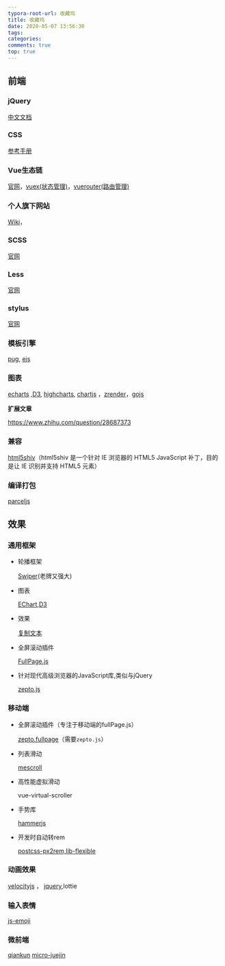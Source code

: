 ```yaml
---
typora-root-url: 收藏坞
title: 收藏坞
date: 2020-05-07 13:56:30
tags:
categories:
comments: true
top: true
---
```


## 前端

### jQuery

[中文文档](http://jquery.cuishifeng.cn/)

### CSS

[参考手册](http://css.cuishifeng.cn/index.html)

<!--more-->

### Vue生态链

[官网](https://cn.vuejs.org/)，[vuex(状态管理)](https://vuex.vuejs.org/zh/)，[vuerouter(路由管理)](https://router.vuejs.org/zh/)

### 个人旗下网站

[Wiki](http://wiki.poorman.top/)，

### SCSS

[官网](https://www.sass.hk/docs/)

### Less

[官网](http://lesscss.cn/)

### stylus

[官网](https://stylus.bootcss.com/)

### 模板引擎

[pug](https://www.pugjs.cn/api/getting-started.html), [ejs](https://ejs.bootcss.com/)

### 图表

[echarts](https://echarts.apache.org/zh/index.html) ,[D3](https://d3js.org/), [highcharts](https://www.highcharts.com.cn/), [chartjs](http://chartjs.cn/) ，[zrender](https://ecomfe.github.io/zrender-doc/public/)，[gojs](https://gojs.net/latest/index.html)

**扩展文章**

https://www.zhihu.com/question/28687373

### 兼容

[html5shiv](https://github.com/aFarkas/html5shiv)（html5shiv 是一个针对 IE 浏览器的 HTML5 JavaScript 补丁，目的是让 IE 识别并支持 HTML5 元素）

### 编译打包

[parceljs](https://www.parceljs.cn/code_splitting.html)

## 效果

### 通用框架

* 轮播框架

  [Swiper](https://www.swiper.com.cn/)(老牌又强大)

* 图表

  [EChart](https://www.echartsjs.com/zh/index.html),[D3](https://d3js.org/)

* 效果

  [复制文本](http://www.clipboardjs.cn/)

* 全屏滚动插件

  [FullPage.js](https://www.dowebok.com/demo/2014/77/)

* 针对现代高级浏览器的JavaScript库,类似与jQuery

  [zepto.js](https://www.html.cn/doc/zeptojs_api/#)

### 移动端

* 全屏滚动插件（专注于移动端的fullPage.js）

  [zepto.fullpage](https://github.com/yanhaijing/zepto.fullpage/blob/master/doc/api.md)（需要`zepto.js`）

* 列表滑动

  [mescroll](http://www.mescroll.com/reward.html?v=20200315)

* 高性能虚拟滑动

  vue-virtual-scroller
  
* 手势库

  [hammerjs](http://hammerjs.github.io/recognizer-pan/)
  
* 开发时自动转rem

  [postcss-px2rem,lib-flexible](https://www.cnblogs.com/beyonds/p/12988329.html)

### 动画效果

[velocityjs](http://velocityjs.org/) ， [jquery](https://jquery.com/),lottie

### 输入表情

[js-emoji](https://github.com/iamcal/js-emoji)

### 微前端

[qiankun](https://qiankun.umijs.org/zh/guide/getting-started)  [micro-juejin](https://github.com/ChanningHan/micro-juejin)